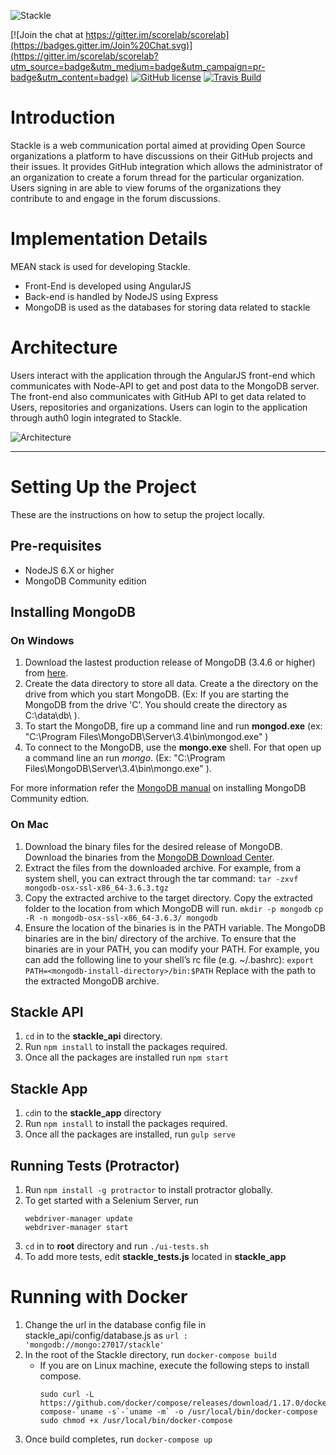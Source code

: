 ![Stackle](https://gdurl.com/66Sl)

[![Join the chat at https://gitter.im/scorelab/scorelab](https://badges.gitter.im/Join%20Chat.svg)](https://gitter.im/scorelab/scorelab?utm_source=badge&utm_medium=badge&utm_campaign=pr-badge&utm_content=badge) [![GitHub license](https://img.shields.io/badge/License-Apache%202.0-blue.svg)](https://raw.githubusercontent.com/scorelab/stackle/master/LICENSE) [![Travis Build](https://api.travis-ci.org/scorelab/Stackle.svg?branch=master)](https://travis-ci.org/scorelab/Stackle)


# Introduction
Stackle is a web communication portal aimed at providing Open Source organizations a platform to have discussions on their GitHub projects and their issues. It provides GitHub integration which allows the administrator of an organization to create a forum thread for the particular organization. Users signing in are able to view forums of the organizations they contribute to and engage in the forum discussions.

# Implementation Details
MEAN stack is used for developing Stackle. 
 - Front-End is developed using AngularJS
 - Back-end is handled by NodeJS using Express
 - MongoDB is used as the databases for storing data related to stackle

# Architecture
Users interact with the application through the AngularJS front-end which communicates with Node-API to get and post data to the MongoDB server. The front-end also communicates with GitHub API to get data related to Users, repositories and organizations. Users can login to the application through auth0 login integrated to Stackle.

![Architecture](https://imgur.com/yyX8Orn)
***

# Setting Up the Project
These are the instructions on how to setup the project locally.

## Pre-requisites
* NodeJS 6.X or higher
* MongoDB Community edition

## Installing MongoDB

### On Windows
1. Download the lastest production release of MongoDB (3.4.6 or higher) from [here](https://www.mongodb.com/download-center#community).
2. Create the data directory to store all data. Create a the directory on the drive from which you start MongoDB. (Ex: If you are starting the MongoDB from the drive 'C'. You should create the directory as C:\data\db\ ).
3. To start the MongoDB, fire up a command line and run **mongod.exe** (ex: "C:\Program Files\MongoDB\Server\3.4\bin\mongod.exe" )
4. To connect to the MongoDB, use the **mongo.exe** shell. For that open up a command line an run *mongo*. (Ex: "C:\Program Files\MongoDB\Server\3.4\bin\mongo.exe" ).

For more information refer the [MongoDB manual](https://docs.mongodb.com/manual/administration/install-community/) on installing MongoDB Community edtion.

### On Mac

1. Download the binary files for the desired release of MongoDB.
Download the binaries from the [MongoDB Download Center](www.mongodb.com/download-center).
2. Extract the files from the downloaded archive.
For example, from a system shell, you can extract through the tar command:
```tar -zxvf mongodb-osx-ssl-x86_64-3.6.3.tgz```
3. Copy the extracted archive to the target directory.
Copy the extracted folder to the location from which MongoDB will run.
```mkdir -p mongodb```
```cp -R -n mongodb-osx-ssl-x86_64-3.6.3/ mongodb```
4. Ensure the location of the binaries is in the PATH variable.
The MongoDB binaries are in the bin/ directory of the archive. To ensure that the binaries are in your PATH, you can modify your PATH.
For example, you can add the following line to your shell’s rc file (e.g. ~/.bashrc):
```export PATH=<mongodb-install-directory>/bin:$PATH```
Replace <mongodb-install-directory> with the path to the extracted MongoDB archive.

## Stackle API
1. `cd` in to the **stackle_api** directory.
2. Run `npm install` to install the packages required. 
3. Once all the packages are installed run `npm start`

## Stackle App
1. `cd`in to the **stackle_app** directory
2. Run `npm install` to install the packages required.
3. Once all the packages are installed, run `gulp serve`

## Running Tests (Protractor)
1. Run `npm install -g protractor` to install protractor globally.
2. To get started with a Selenium Server, run
   ```
   webdriver-manager update
   webdriver-manager start
   ```
3. `cd` in to **root** directory and run `./ui-tests.sh`
4. To add more tests, edit **stackle_tests.js** located in **stackle_app**

# Running with Docker
1. Change the url in the database config file in stackle_api/config/database.js  as `url : 'mongodb://mongo:27017/stackle'`
2. In the root of the Stackle directory, run `docker-compose build`
   - If you are on Linux machine, execute the following steps to install compose. 
     ```
     sudo curl -L https://github.com/docker/compose/releases/download/1.17.0/docker-compose-`uname -s`-`uname -m` -o /usr/local/bin/docker-compose
     sudo chmod +x /usr/local/bin/docker-compose
     ```
3. Once build completes, run `docker-compose up`
